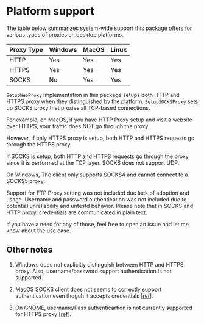 # Platform support

The table below summarizes system-wide support this package offers for various types of proxies on desktop platforms.

| Proxy Type | Windows | MacOS | Linux |
| --- | ----------- | ------ | ------ |
| HTTP | Yes | Yes | Yes
| HTTPS | Yes | Yes | Yes
| SOCKS | No | Yes | Yes


`SetupWebProxy` implementation in this package setups both HTTP and HTTPS proxy when they distinguished by the platform. `SetupSOCKSProxy` sets up SOCKS proxy that proxies all TCP-based connections.

For example, on MacOS, if you have HTTP Proxy setup and visit a website over HTTPS, your traffic does NOT go through the proxy. 

However, if only HTTPS proxy is setup, both HTTP and HTTPS requests go through the HTTPS proxy.

If SOCKS is setup, both HTTP and HTTPS requests go through the proxy since it is performed at the TCP layer. SOCKS does not support UDP.

On Windows, The client only supports SOCKS4 and cannot connect to a SOCKS5 proxy.

Support for FTP Proxy setting was not included due lack of adoption and usage. Username and password authentication was not included due to potential unreliability and untestd behavior. Please note that in SOCKS and HTTP proxy, credentials are communicated in plain text.

If you have a need for any of those, feel free to open an issue and let me know about the use case.

## Other notes

1. Windows does not explicitly distinguish between HTTP and HTTPS proxy. Also, username/password support authentication is not supported.

2. MacOS SOCKS client does not seems to correctly support authentication even thoguh it accepts credentials [[ref](https://discussions.apple.com/thread/255394737?sortBy=best)].

3. On GNOME, username/Pass authenticartion is not currently supported for HTTPS proxy [[ref](https://gitlab.gnome.org/GNOME/gsettings-desktop-schemas/-/issues/42)].